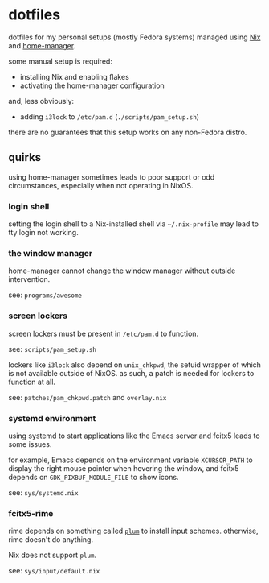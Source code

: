 # dotfiles

dotfiles for my personal setups (mostly Fedora systems) managed using [Nix](https://nixos.org/download.html)
and [home-manager](https://github.com/nix-community/home-manager).

some manual setup is required:

- installing Nix and enabling flakes
- activating the home-manager configuration

and, less obviously:

- adding `i3lock` to `/etc/pam.d` (`./scripts/pam_setup.sh`)

there are no guarantees that this setup works on any non-Fedora distro.

## quirks

using home-manager sometimes leads to poor support or odd circumstances,
especially when not operating in NixOS.

### login shell

setting the login shell to a Nix-installed shell via `~/.nix-profile` may lead to tty login not working.

### the window manager

home-manager cannot change the window manager without outside intervention.

see: `programs/awesome`

### screen lockers

screen lockers must be present in `/etc/pam.d` to function.

see: `scripts/pam_setup.sh`

lockers like `i3lock` also depend on `unix_chkpwd`, the setuid wrapper of which is not available outside of NixOS.
as such, a patch is needed for lockers to function at all.

see: `patches/pam_chkpwd.patch` and `overlay.nix`

### systemd environment

using systemd to start applications like the Emacs server and fcitx5 leads to some issues.

for example, Emacs depends on the environment variable `XCURSOR_PATH` to display the right mouse pointer when hovering the window,
and fcitx5 depends on `GDK_PIXBUF_MODULE_FILE` to show icons.

see: `sys/systemd.nix`

### fcitx5-rime

rime depends on something called [`plum`](https://github.com/rime/plum) to install input schemes.
otherwise, rime doesn't do anything.

Nix does not support `plum`.

see: `sys/input/default.nix`
